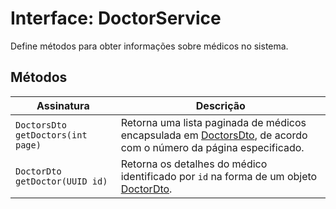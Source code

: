 <h1>Interface: DoctorService</h1>
<p>Define métodos para obter informações sobre médicos no sistema.</p>

<h2>Métodos</h2>
<table>
  <thead>
    <tr>
      <th>Assinatura</th>
      <th>Descrição</th>
    </tr>
  </thead>
  <tbody>
    <tr>
      <td><code>DoctorsDto getDoctors(int page)</code></td>
      <td>Retorna uma lista paginada de médicos encapsulada em <a href="#DoctorsDto">DoctorsDto</a>, de acordo com o número da página especificado.</td>
    </tr>
    <tr>
      <td><code>DoctorDto getDoctor(UUID id)</code></td>
      <td>Retorna os detalhes do médico identificado por <code>id</code> na forma de um objeto <a href="#DoctorDto">DoctorDto</a>.</td>
    </tr>
  </tbody>
</table>
